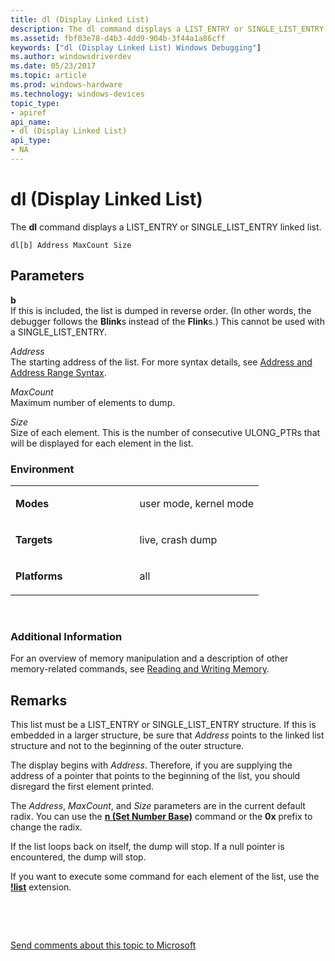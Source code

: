 ```yaml
---
title: dl (Display Linked List)
description: The dl command displays a LIST_ENTRY or SINGLE_LIST_ENTRY linked list.
ms.assetid: fbf03e78-d4b3-4dd9-904b-3f44a1a86cff
keywords: ["dl (Display Linked List) Windows Debugging"]
ms.author: windowsdriverdev
ms.date: 05/23/2017
ms.topic: article
ms.prod: windows-hardware
ms.technology: windows-devices
topic_type:
- apiref
api_name:
- dl (Display Linked List)
api_type:
- NA
---
```


# dl (Display Linked List)


The **dl** command displays a LIST\_ENTRY or SINGLE\_LIST\_ENTRY linked list.

```
dl[b] Address MaxCount Size
```

## <span id="ddk_cmd_display_linked_list_dbg"></span><span id="DDK_CMD_DISPLAY_LINKED_LIST_DBG"></span>Parameters


<span id="_______b______"></span><span id="_______B______"></span> **b**   
If this is included, the list is dumped in reverse order. (In other words, the debugger follows the **Blink**s instead of the **Flink**s.) This cannot be used with a SINGLE\_LIST\_ENTRY.

<span id="_______Address______"></span><span id="_______address______"></span><span id="_______ADDRESS______"></span> *Address*   
The starting address of the list. For more syntax details, see [Address and Address Range Syntax](address-and-address-range-syntax.md).

<span id="_______MaxCount______"></span><span id="_______maxcount______"></span><span id="_______MAXCOUNT______"></span> *MaxCount*   
Maximum number of elements to dump.

<span id="_______Size______"></span><span id="_______size______"></span><span id="_______SIZE______"></span> *Size*   
Size of each element. This is the number of consecutive ULONG\_PTRs that will be displayed for each element in the list.

### <span id="Environment"></span><span id="environment"></span><span id="ENVIRONMENT"></span>Environment

<table>
<colgroup>
<col width="50%" />
<col width="50%" />
</colgroup>
<tbody>
<tr class="odd">
<td align="left"><p><strong>Modes</strong></p></td>
<td align="left"><p>user mode, kernel mode</p></td>
</tr>
<tr class="even">
<td align="left"><p><strong>Targets</strong></p></td>
<td align="left"><p>live, crash dump</p></td>
</tr>
<tr class="odd">
<td align="left"><p><strong>Platforms</strong></p></td>
<td align="left"><p>all</p></td>
</tr>
</tbody>
</table>

 

### <span id="Additional_Information"></span><span id="additional_information"></span><span id="ADDITIONAL_INFORMATION"></span>Additional Information

For an overview of memory manipulation and a description of other memory-related commands, see [Reading and Writing Memory](reading-and-writing-memory.md).

Remarks
-------

This list must be a LIST\_ENTRY or SINGLE\_LIST\_ENTRY structure. If this is embedded in a larger structure, be sure that *Address* points to the linked list structure and not to the beginning of the outer structure.

The display begins with *Address*. Therefore, if you are supplying the address of a pointer that points to the beginning of the list, you should disregard the first element printed.

The *Address*, *MaxCount*, and *Size* parameters are in the current default radix. You can use the [**n (Set Number Base)**](n--set-number-base-.md) command or the **0x** prefix to change the radix.

If the list loops back on itself, the dump will stop. If a null pointer is encountered, the dump will stop.

If you want to execute some command for each element of the list, use the [**!list**](-list.md) extension.

 

 

[Send comments about this topic to Microsoft](mailto:wsddocfb@microsoft.com?subject=Documentation%20feedback%20[debugger\debugger]:%20dl%20%28Display%20Linked%20List%29%20%20RELEASE:%20%285/15/2017%29&body=%0A%0APRIVACY%20STATEMENT%0A%0AWe%20use%20your%20feedback%20to%20improve%20the%20documentation.%20We%20don't%20use%20your%20email%20address%20for%20any%20other%20purpose,%20and%20we'll%20remove%20your%20email%20address%20from%20our%20system%20after%20the%20issue%20that%20you're%20reporting%20is%20fixed.%20While%20we're%20working%20to%20fix%20this%20issue,%20we%20might%20send%20you%20an%20email%20message%20to%20ask%20for%20more%20info.%20Later,%20we%20might%20also%20send%20you%20an%20email%20message%20to%20let%20you%20know%20that%20we've%20addressed%20your%20feedback.%0A%0AFor%20more%20info%20about%20Microsoft's%20privacy%20policy,%20see%20http://privacy.microsoft.com/default.aspx. "Send comments about this topic to Microsoft")




